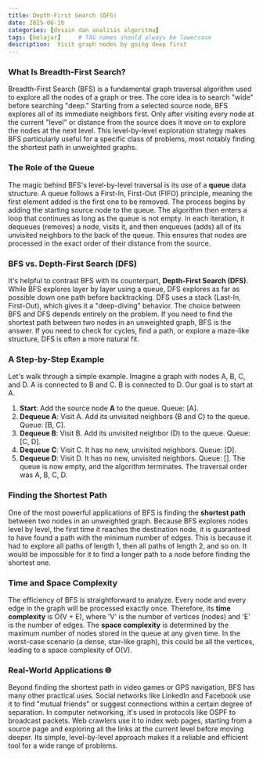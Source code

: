 ```yaml
---
title: Depth-First Search (DFS)
date: 2025-06-10
categories: [desain dan analisis algoritma]
tags: [belajar]     # TAG names should always be lowercase
description:  Visit graph nodes by going deep first
---
```



### What Is Breadth-First Search?
Breadth-First Search (BFS) is a fundamental graph traversal algorithm used to explore all the nodes of a graph or 
tree. The core idea is to search "wide" before searching "deep." Starting from a selected source node, BFS 
explores all of its immediate neighbors first. Only after visiting every node at the current "level" or distance 
from the source does it move on to explore the nodes at the next level. This level-by-level exploration strategy 
makes BFS particularly useful for a specific class of problems, most notably finding the shortest path in 
unweighted graphs.

### The Role of the Queue
The magic behind BFS's level-by-level traversal is its use of a **queue** data structure. A queue follows a 
First-In, First-Out (FIFO) principle, meaning the first element added is the first one to be removed. The process 
begins by adding the starting source node to the queue. The algorithm then enters a loop that continues as long as 
the queue is not empty. In each iteration, it dequeues (removes) a node, visits it, and then enqueues (adds) all 
of its unvisited neighbors to the back of the queue. This ensures that nodes are processed in the exact order of 
their distance from the source.

### BFS vs. Depth-First Search (DFS)
It's helpful to contrast BFS with its counterpart, **Depth-First Search (DFS)**. While BFS explores layer by layer 
using a queue, DFS explores as far as possible down one path before backtracking. DFS uses a stack (Last-In, 
First-Out), which gives it a "deep-diving" behavior. The choice between BFS and DFS depends entirely on the 
problem. If you need to find the shortest path between two nodes in an unweighted graph, BFS is the answer. If you 
need to check for cycles, find a path, or explore a maze-like structure, DFS is often a more natural fit.

### A Step-by-Step Example
Let's walk through a simple example. Imagine a graph with nodes A, B, C, and D. A is connected to B and C. B is 
connected to D. Our goal is to start at A.
1.  **Start**: Add the source node **A** to the queue. Queue: [A].
2.  **Dequeue A**: Visit A. Add its unvisited neighbors (B and C) to the queue. Queue: [B, C].
3.  **Dequeue B**: Visit B. Add its unvisited neighbor (D) to the queue. Queue: [C, D].
4.  **Dequeue C**: Visit C. It has no new, unvisited neighbors. Queue: [D].
5.  **Dequeue D**: Visit D. It has no new, unvisited neighbors. Queue: [].
The queue is now empty, and the algorithm terminates. The traversal order was A, B, C, D.

### Finding the Shortest Path
One of the most powerful applications of BFS is finding the **shortest path** between two nodes in an unweighted 
graph. Because BFS explores nodes level by level, the first time it reaches the destination node, it is guaranteed 
to have found a path with the minimum number of edges. This is because it had to explore all paths of length 1, 
then all paths of length 2, and so on. It would be impossible for it to find a longer path to a node before 
finding the shortest one.

### Time and Space Complexity
The efficiency of BFS is straightforward to analyze. Every node and every edge in the graph will be processed 
exactly once. Therefore, its **time complexity** is O(V + E), where 'V' is the number of vertices (nodes) and 'E' 
is the number of edges. The **space complexity** is determined by the maximum number of nodes stored in the queue 
at any given time. In the worst-case scenario (a dense, star-like graph), this could be all the vertices, leading 
to a space complexity of O(V).

### Real-World Applications 🌐
Beyond finding the shortest path in video games or GPS navigation, BFS has many other practical uses. Social 
networks like LinkedIn and Facebook use it to find "mutual friends" or suggest connections within a certain degree 
of separation. In computer networking, it's used in protocols like OSPF to broadcast packets. Web crawlers use it 
to index web pages, starting from a source page and exploring all the links at the current level before moving 
deeper. Its simple, level-by-level approach makes it a reliable and efficient tool for a wide range of problems.